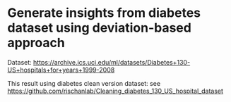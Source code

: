 # Generate insights from diabetes dataset using deviation-based approach

Dataset:  https://archive.ics.uci.edu/ml/datasets/Diabetes+130-US+hospitals+for+years+1999-2008

This result using diabetes clean version dataset: see https://github.com/rischanlab/Cleaning_diabetes_130_US_hospital_dataset


